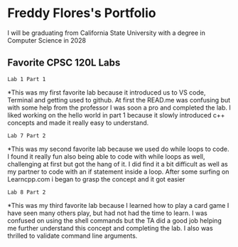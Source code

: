 
# Freddy Flores's Portfolio

I will be graduating from California State University with a degree in Computer Science in 2028

## Favorite CPSC 120L Labs

    Lab 1 Part 1

*This was my first favorite lab because it introduced us to VS code, Terminal and getting used to github. At first the READ.me was confusing but with some help from the professor I was soon a pro and completed the lab. I liked working on the hello world in part 1 because it slowly introduced c++ concepts and made it really easy to understand.

    Lab 7 Part 2

*This was my second favorite lab because we used do while loops to code. I found it really fun also being able to code with while loops as well, challenging at first but got the hang of it. I did find it a bit difficult as well as my partner to code with an if statement inside a loop. After some surfing on Learncpp.com i began to grasp the concept and it got easier

    Lab 8 Part 2

*This was my third favorite lab because I learned how to play a card game I have seen many others play, but had not had the time to learn. I was confused on using the shell commands but the TA did a good job helping me further understand this concept and completing the lab. I also was thrilled to validate command line arguments. 
